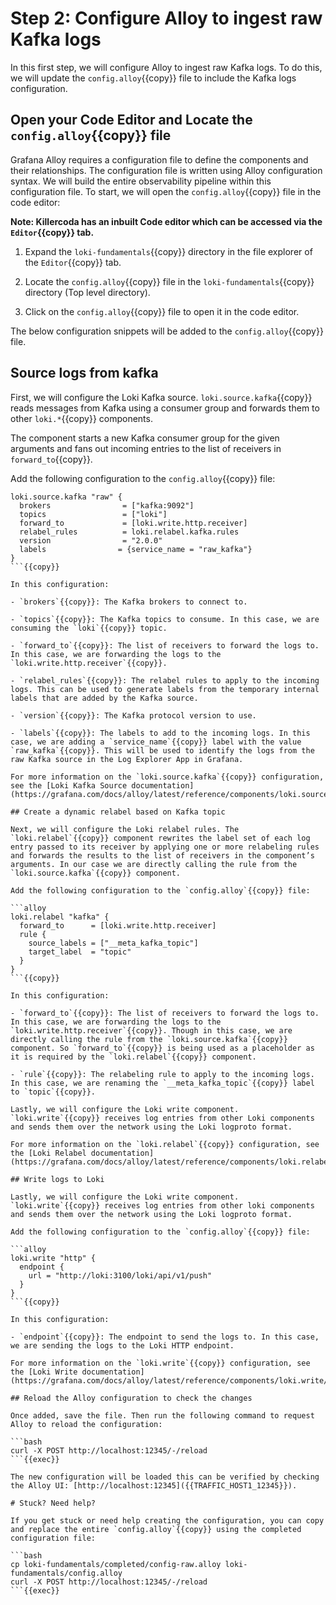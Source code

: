 # Step 2: Configure Alloy to ingest raw Kafka logs

In this first step, we will configure Alloy to ingest raw Kafka logs. To do this, we will update the `config.alloy`{{copy}} file to include the Kafka logs configuration.

## Open your Code Editor and Locate the `config.alloy`{{copy}} file

Grafana Alloy requires a configuration file to define the components and their relationships. The configuration file is written using Alloy configuration syntax. We will build the entire observability pipeline within this configuration file. To start, we will open the `config.alloy`{{copy}} file in the code editor:

**Note: Killercoda has an inbuilt Code editor which can be accessed via the `Editor`{{copy}} tab.**

1. Expand the `loki-fundamentals`{{copy}} directory in the file explorer of the `Editor`{{copy}} tab.

1. Locate the `config.alloy`{{copy}} file in the `loki-fundamentals`{{copy}} directory (Top level directory).

1. Click on the `config.alloy`{{copy}} file to open it in the code editor.

The below configuration snippets will be added to the `config.alloy`{{copy}} file.

## Source logs from kafka

First, we will configure the Loki Kafka source. `loki.source.kafka`{{copy}} reads messages from Kafka using a consumer group and forwards them to other `loki.*`{{copy}} components.

The component starts a new Kafka consumer group for the given arguments and fans out incoming entries to the list of receivers in `forward_to`{{copy}}.

Add the following configuration to the `config.alloy`{{copy}} file:

```alloy
loki.source.kafka "raw" {
  brokers                = ["kafka:9092"]
  topics                 = ["loki"]
  forward_to             = [loki.write.http.receiver]
  relabel_rules          = loki.relabel.kafka.rules
  version                = "2.0.0"
  labels                = {service_name = "raw_kafka"}
}
```{{copy}}

In this configuration:

- `brokers`{{copy}}: The Kafka brokers to connect to.

- `topics`{{copy}}: The Kafka topics to consume. In this case, we are consuming the `loki`{{copy}} topic.

- `forward_to`{{copy}}: The list of receivers to forward the logs to. In this case, we are forwarding the logs to the `loki.write.http.receiver`{{copy}}.

- `relabel_rules`{{copy}}: The relabel rules to apply to the incoming logs. This can be used to generate labels from the temporary internal labels that are added by the Kafka source.

- `version`{{copy}}: The Kafka protocol version to use.

- `labels`{{copy}}: The labels to add to the incoming logs. In this case, we are adding a `service_name`{{copy}} label with the value `raw_kafka`{{copy}}. This will be used to identify the logs from the raw Kafka source in the Log Explorer App in Grafana.

For more information on the `loki.source.kafka`{{copy}} configuration, see the [Loki Kafka Source documentation](https://grafana.com/docs/alloy/latest/reference/components/loki.source.kafka/).

## Create a dynamic relabel based on Kafka topic

Next, we will configure the Loki relabel rules. The `loki.relabel`{{copy}} component rewrites the label set of each log entry passed to its receiver by applying one or more relabeling rules and forwards the results to the list of receivers in the component’s arguments. In our case we are directly calling the rule from the `loki.source.kafka`{{copy}} component.

Add the following configuration to the `config.alloy`{{copy}} file:

```alloy
loki.relabel "kafka" {
  forward_to      = [loki.write.http.receiver]
  rule {
    source_labels = ["__meta_kafka_topic"]
    target_label  = "topic"
  }
}
```{{copy}}

In this configuration:

- `forward_to`{{copy}}: The list of receivers to forward the logs to. In this case, we are forwarding the logs to the `loki.write.http.receiver`{{copy}}. Though in this case, we are directly calling the rule from the `loki.source.kafka`{{copy}} component. So `forward_to`{{copy}} is being used as a placeholder as it is required by the `loki.relabel`{{copy}} component.

- `rule`{{copy}}: The relabeling rule to apply to the incoming logs. In this case, we are renaming the `__meta_kafka_topic`{{copy}} label to `topic`{{copy}}.

Lastly, we will configure the Loki write component. `loki.write`{{copy}} receives log entries from other Loki components and sends them over the network using the Loki logproto format.

For more information on the `loki.relabel`{{copy}} configuration, see the [Loki Relabel documentation](https://grafana.com/docs/alloy/latest/reference/components/loki.relabel/).

## Write logs to Loki

Lastly, we will configure the Loki write component. `loki.write`{{copy}} receives log entries from other loki components and sends them over the network using the Loki logproto format.

Add the following configuration to the `config.alloy`{{copy}} file:

```alloy
loki.write "http" {
  endpoint {
    url = "http://loki:3100/loki/api/v1/push"
  }
}
```{{copy}}

In this configuration:

- `endpoint`{{copy}}: The endpoint to send the logs to. In this case, we are sending the logs to the Loki HTTP endpoint.

For more information on the `loki.write`{{copy}} configuration, see the [Loki Write documentation](https://grafana.com/docs/alloy/latest/reference/components/loki.write/).

## Reload the Alloy configuration to check the changes

Once added, save the file. Then run the following command to request Alloy to reload the configuration:

```bash
curl -X POST http://localhost:12345/-/reload
```{{exec}}

The new configuration will be loaded this can be verified by checking the Alloy UI: [http://localhost:12345]({{TRAFFIC_HOST1_12345}}).

# Stuck? Need help?

If you get stuck or need help creating the configuration, you can copy and replace the entire `config.alloy`{{copy}} using the completed configuration file:

```bash
cp loki-fundamentals/completed/config-raw.alloy loki-fundamentals/config.alloy
curl -X POST http://localhost:12345/-/reload
```{{exec}}
